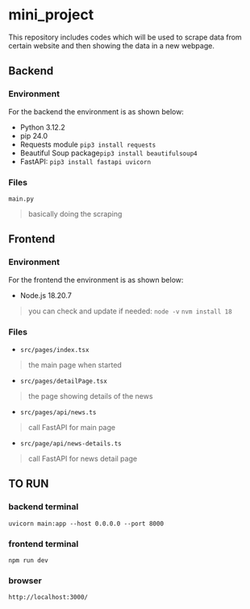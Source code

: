 # mini_project
This repository includes codes which will be used to scrape data from certain website and then showing the data in a new webpage.
## Backend
### Environment
For the backend the environment is as shown below:
- Python 3.12.2
- pip 24.0
- Requests module `pip3 install requests`
- Beautiful Soup package`pip3 install beautifulsoup4`
- FastAPI: `pip3 install fastapi uvicorn`

### Files
`main.py`
>basically doing the scraping


## Frontend
### Environment
For the frontend the environment is as shown below:
- Node.js 18.20.7
> you can check and update if needed: `node -v` `nvm install 18` 
### Files
- `src/pages/index.tsx`
>the main page when started

- `src/pages/detailPage.tsx`
>the page showing details of the news

- `src/pages/api/news.ts`
>call FastAPI for main page

- `src/page/api/news-details.ts`
>call FastAPI for news detail page

## TO RUN
### backend terminal
`uvicorn main:app --host 0.0.0.0 --port 8000`
### frontend terminal
`npm run dev`
### browser
`http://localhost:3000/`
